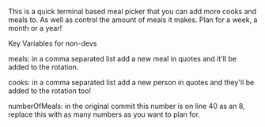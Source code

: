 This is a quick terminal based meal picker that you can add more cooks and meals to. As well as control the amount of meals it makes. Plan for a week, a month or a year!

Key Variables for non-devs

meals:  in a comma separated list add a new meal in quotes and it'll be added to the rotation.

cooks: in a comma separated list add a new person in quotes and they'll be added to the rotation too!

numberOfMeals: in the original commit this number is on line 40 as an 8, replace this with as many numbers as you want to plan for.

